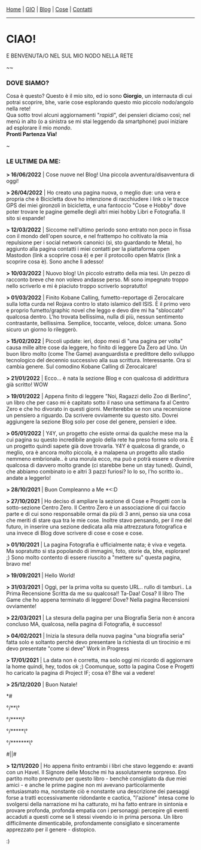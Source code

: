 [Home](README.md) | [GIO](PAGINE/GIO/indexGio.md) | [Blog](PAGINE/BLOG/indexBlog.md) | [Cose](PAGINE/COSE/indexCose.md) | [Contatti](PAGINE/CONTATTI/indexContatti.md)

---

# CIAO!
E BENVENUTA/O NEL SUL MIO NODO NELLA RETE

~~

### DOVE SIAMO?
Cosa è questo? Questo è il mio sito, ed io sono **Giorgio**, un internauta di cui potrai scoprire, bhe, varie cose esplorando questo mio piccolo nodo/angolo nella rete!  
Qua sotto trovi alcuni aggiornamenti "_rapidi_", dei pensieri diciamo così; nel menù in alto (o a sinistra se mi stai leggendo da smartphone) puoi iniziare ad esplorare il mio _mondo_.  
**Pronti Partenza Via!**

~

### LE ULTIME DA ME:

**\> 16/06/2022** |
Cose nuove nel Blog! Una piccola avventura/disavventura di oggi!


**\> 26/04/2022** |
Ho creato una pagina nuova, o meglio due: una vera e propria che è Bicicletta dove ho intenzione di racchiudere i link o le tracce GPS dei miei gironzoli in bicicletta, e una fantoccio "Cose e Hobby" dove poter trovare le pagine gemelle degli altri miei hobby Libri e Fotografia.
Il sito si espande!

**\> 12/03/2022** |
Siccome nell'ultimo periodo sono entrato non poco in fissa con il mondo dell'open source, e nel frattempo ho coltivato la mia repulsione per i social network canonici (sì, sto guardando te Meta), ho aggiunto alla pagina contatti i miei contatti per la piattaforma open Mastodon (link a scoprire cosa è) e per il protocollo open Matrix (link a scoprire cosa è).
Sono anche lì adesso!

**\> 10/03/2022** |
Nuovo blog! Un piccolo estratto della mia tesi. Un pezzo di racconto breve che non volevo andasse perso. Mi sono impegnato troppo nello scriverlo e mi è piaciuto troppo scriverlo sopratutto!

**\> 01/03/2022** |
Finito Kobane Calling, fumetto-reportage di Zerocalcare sulla lotta curda nel Rojava contro lo stato islamico dell ISIS. È il primo vero e proprio fumetto/graphic novel che leggo e devo dire mi ha "sbloccato" qualcosa dentro. L'ho trovata bellissima, nulla di più, nessun sentimento contrastante, bellissima. Semplice, toccante, veloce, dolce: umana. Sono sicuro un giorno lo rileggerò.

**\> 15/02/2022** |
Piccoli update: ieri, dopo mesi di "una pagina per volta" causa mille altre cose da leggere, ho finito di leggere Da Zero ad Uno.
Un buon libro molto (come The Game) avanguardista e predittore dello sviluppo tecnologico del decennio successivo alla sua scrittura. Interessante.
Ora si cambia genere. Sul comodino Kobane Calling di Zerocalcare!

**\> 21/01/2022** |
Ecco... è nata la sezione Blog e con qualcosa di addirittura già scritto!
WOW

**\> 19/01/2022** |
Appena finito di leggere "Noi, Ragazzi dello Zoo di Berlino", un libro che per caso mi è capitato sotto il naso una settimana fa al Centro Zero e che ho divorato in questi giorni. Meriterebbe se non una recensione un pensiero a riguardo. Da scrivere ovviamente su questo sito. Dovrei aggiungere la sezione Blog solo per cose del genere, pensieri e idee.

**\> 05/01/2022** |
Y4Y, un progetto che esiste ormai da qualche mese ma la cui pagina su questo incredibile angolo della rete ha preso forma solo ora. È un progetto quindi sapete già dove trovarla.
Y4Y è qualcosa di grande, o meglio, ora è ancora molto piccola, è a malapena un progetto allo stadio nemmeno embrionale.. è una morula ecco, ma può e potrà essere e divenire qualcosa di davvero molto grande (ci starebbe bene un stay tuned). Quindi, che abbiamo combinato io e altri 3 pazzi furiosi? Io lo so, l'ho scritto io.. andate a leggerlo!

**\> 28/10/2021** |
Buon Compleanno a Me *<:D

**\> 27/10/2021** |
Ho deciso di ampliare la sezione di Cose e Progetti con la sotto-sezione Centro Zero. Il Centro Zero è un associazione di cui faccio parte e di cui sono responsabile ormai da più di 3 anni, penso sia una cosa che meriti di stare qua tra le mie cose.
Inoltre stavo pensando, per il me del futuro, in inserire una sezione dedicata alla mia attrezzatura fotografica e una invece di Blog dove scrivere di cose e cose e cose.

**\> 01/10/2021** |
La pagina Fotografia è ufficialmente nata; è viva e vegeta. Ma sopratutto si sta popolando di immagini, foto, storie da, bhe, esplorare! ;)
Sono molto contento di essere riuscito a "mettere su" questa pagina, bravo me!

**\> 19/09/2021** |
Hello World!

**\> 31/03/2021** |
Oggi, per la prima volta su questo URL.. rullo di tamburi.. La Prima Recensione Scritta da me su qualcosa!! Ta-Daa!
Cosa? Il libro The Game che ho appena terminato di leggere!
Dove? Nella pagina Recensioni ovviamente!

**\> 22/03/2021** |
La stesura della pagina per una Biografia Seria non è ancora concluso MA, qualcosa, nella pagina di Fotografia, è successo!

**\> 04/02/2021** |
Inizia la stesura della nuova pagina "una biografia seria" fatta solo e soltanto perchè devo presentare la richiesta di un tirocinio e mi devo presentate "come si deve"
Work in Progress

**\> 17/01/2021** |
La data non è corretta, ma solo oggi mi ricordo di aggiornare la home quindi, hey, todos ok ;)
Coomunque, sotto la pagina Cose e Progetti ho caricato la pagina di Project IF; cosa è? Bhe vai a vedere!

**\> 25/12/2020** |
Buon Natale!

*\#

°/\*\*\°

°/\*\*\*\*\°

°/\*\*\*\*\*\°

°/\*\*\*\*\*\*\*\°

#||#

**> 12/11/2020** |
Ho appena finito entrambi i libri che stavo leggendo e: avanti con un Havel.
Il Signore delle Mosche mi ha assolutamente sorpreso. Ero partito molto prevenuto per questo libro - benchè consigliato da due miei amici - e anche le prime pagine non mi avevano particolarmente entusiasmato ma, nonstante ciò e nonstante una descrizione dei paesaggi forse a tratti eccessivamente ridondante e caotica, "l'azione" intesa come lo svolgersi della narrazione mi ha catturato, mi ha fatto entrare in sintonia e provare profonda, profonda empatia con i personaggi: percepire gli eventi accaduti a questi come se li stessi vivendo io in prima persona.
Un libro difficilmente dimenticabile, profondamente consigliato e sinceramente apprezzato per il genere - distopico.


:)
